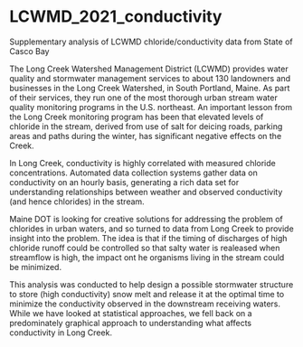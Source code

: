 # LCWMD_2021_conductivity
Supplementary analysis of LCWMD chloride/conductivity data from State of Casco Bay

The Long Creek Watershed Management District (LCWMD) provides water quality and stormwater 
management services to about 130 landowners and businesses in the Long Creek Watershed, 
in South Portland, Maine.  As part of their services, they run one of the most
thorough urban stream water quality monitoring programs in the U.S. northeast. An
important lesson from the Long Creek monitoring program has been that elevated 
levels of chloride in the stream, derived from use of salt for deicing roads, 
parking areas and paths during the winter, has significant negative effects on the
Creek.  

In Long Creek, conductivity is highly correlated with measured chloride
concentrations.  Automated data collection systems gather data on conductivity
on an hourly basis, generating a rich data set for understanding relationships
between weather and observed conductivity (and hence chlorides) in the stream.

Maine DOT is looking for creative solutions for addressing the problem of chlorides
in urban waters, and so turned to data from Long Creek to provide insight into
the problem.  The idea is that if the timing of discharges of high chloride runoff
could be controlled so that salty water is realeased when streamflow is high, the
impact ont he organisms living in the stream could be minimized.

This analysis was conducted to help design a possible stormwater structure to store 
(high conductivity) snow melt and release it at the optimal time to minimize the 
conductivity observed in the downstream receiving waters. While we have looked at 
statistical approaches, we fell back on a predominately graphical approach to 
understanding what affects conductivity in Long Creek.
